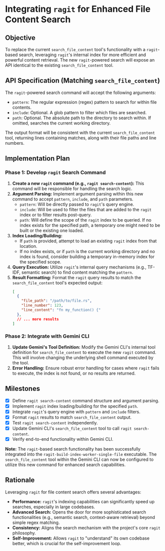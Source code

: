 # Integrating `ragit` for Enhanced File Content Search

## Objective

To replace the current `search_file_content` tool's functionality with a `ragit`-based search, leveraging `ragit`'s internal index for more efficient and powerful content retrieval. The new `ragit`-powered search will expose an API identical to the existing `search_file_content` tool.

## API Specification (Matching `search_file_content`)

The `ragit`-powered search command will accept the following arguments:

-   `pattern`: The regular expression (regex) pattern to search for within file contents.
-   `include`: Optional. A glob pattern to filter which files are searched.
-   `path`: Optional. The absolute path to the directory to search within. If omitted, searches the current working directory.

The output format will be consistent with the current `search_file_content` tool, returning lines containing matches, along with their file paths and line numbers.

## Implementation Plan

### Phase 1: Develop `ragit` Search Command

1.  **Create a new `ragit` command (e.g., `ragit search-content`):** This command will be responsible for handling the search logic.
2.  **Argument Parsing:** Implement argument parsing within this new command to accept `pattern`, `include`, and `path` parameters.
    *   `pattern`: Will be directly passed to `ragit`'s query engine.
    *   `include`: Will be used to filter the files that are added to the `ragit` index or to filter results post-query.
    *   `path`: Will define the scope of the `ragit` index to be queried. If no index exists for the specified path, a temporary one might need to be built or the existing one loaded.
3.  **Index Loading/Building:**
    *   If `path` is provided, attempt to load an existing `ragit` index from that location.
    *   If no index exists, or if `path` is the current working directory and no index is found, consider building a temporary in-memory index for the specified scope.
4.  **Query Execution:** Utilize `ragit`'s internal query mechanisms (e.g., TF-IDF, semantic search) to find content matching the `pattern`.
5.  **Result Formatting:** Format the `ragit` query results to match the `search_file_content` tool's expected output:
    ```json
    [
      {
        "file_path": "/path/to/file.rs",
        "line_number": 123,
        "line_content": "fn my_function() {"
      },
      // ... more results
    ]
    ```

### Phase 2: Integrate with Gemini CLI

1.  **Update Gemini's Tool Definition:** Modify the Gemini CLI's internal tool definition for `search_file_content` to execute the new `ragit` command. This will involve changing the underlying shell command executed by the tool.
2.  **Error Handling:** Ensure robust error handling for cases where `ragit` fails to execute, the index is not found, or no results are returned.

## Milestones

-   [x] Define `ragit search-content` command structure and argument parsing.
-   [x] Implement `ragit` index loading/building for the specified `path`.
-   [x] Integrate `ragit`'s query engine with `pattern` and `include` filters.
-   [x] Format `ragit` results to match `search_file_content` output.
-   [x] Test `ragit search-content` independently.
-   [x] Update Gemini CLI's `search_file_content` tool to call `ragit search-content`.
-   [x] Verify end-to-end functionality within Gemini CLI.

**Note:** The `ragit`-based search functionality has been successfully integrated into the `ragit-build-index-worker-single-file` executable. The `search_file_content` tool within the Gemini CLI can now be configured to utilize this new command for enhanced search capabilities.

## Rationale

Leveraging `ragit` for file content search offers several advantages:

-   **Performance:** `ragit`'s indexing capabilities can significantly speed up searches, especially in large codebases.
-   **Advanced Search:** Opens the door for more sophisticated search functionalities (e.g., semantic search, context-aware retrieval) beyond simple regex matching.
-   **Consistency:** Aligns the search mechanism with the project's core `ragit` philosophy.
-   **Self-Improvement:** Allows `ragit` to "understand" its own codebase better, which is crucial for the self-improvement loop.
